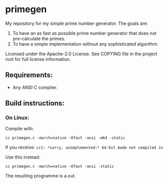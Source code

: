 # primegen

My repository for my simple prime number generator. The goals are:
1. To have an as fast as possible prime number generator that does not pre-calculate the primes.
2. To have a simple implementation without any sophisticated algorithm.

Licensed under the Apache-2.0 License. See COPYING file in the project root for full license information.

## Requirements:
- Any ANSI C compiler.

## Build instructions:
### On Linux:
Compile with:

    cc primegen.c -march=native -Ofast -ansi -m64 -static
    
If you receive:
    ```cc1: *sorry, unimplemented:* 64-bit mode not compiled in```

Use this instead:

    cc primegen.c -march=native -Ofast -ansi -static

The resulting programme is a.out.
